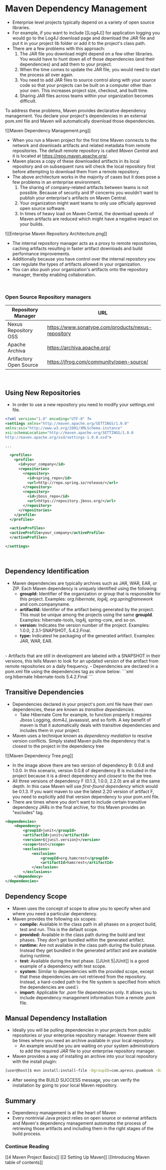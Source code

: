 # Maven Dependency Management
- Enterprise level projects typically depend on a variety of open source libraries. 
- For example, if you want to include [[Log4J]] for application logging you would go to the Log4J download page and download the JAR file and put it in your project lib folder or add it to the project's class path. 
- There are a few problems with this approach:
	1. The JAR file you download might depend on a few other libraries. You would have to hunt down all of those dependencies (and their dependencies) and add them to your project.
	2. When the time comes to update the JAR file, you would need to start the process all over again.
	3. You need to add JAR files to source control along with your source code so that your projects can be built on a computer other than your own. This increases project size, checkout, and built time.
	4. Sharing JAR files across teams within your organization becomes difficult.

To address these problems, Maven provides declarative dependency management. You declare your project's dependencies in an external pom.xml file and Maven will automatically download those dependencies.  

![[Maven Dependency Management.png]]

- When you run a Maven project for the first time Maven connects to the network and downloads artifacts and related metadata from remote repositories. The default remote repository is called *Maven Central* and it is located at https://repo.maven.apache.org/. 
- Maven places a copy of these downloaded artifacts in its local repository and on subsequent runs will check the local repository first before attempting to download them from a remote repository.
- The above architecture works in the majority of cases but it does pose a few problems in an enterprise environment.
	1. The sharing of company-related artifacts between teams is not possible. Because of security and IP concerns you wouldn't want to publish your enterprise's artifacts on Maven Central.
	2. Your organization might want teams to only use officially approved open source software.
	3. In times of heavy load on Maven Central, the download speeds of Maven artifacts are reduced which might have a negative impact on your builds.
  
![[Enterprise Maven Repository Architecture.png]]
- The internal repository manager acts as a proxy to remote repositories, caching artifacts resulting in faster artifact downloads and build performance improvements. 
- Additionally because you have control over the internal repository you can regulate the types of artifacts allowed in your organization. 
- You can also push your organization's artifacts onto the repository manager, thereby enabling collaboration.
<br>


### Open Source Repository managers
| Repository Manager      | URL                                                |
| ----------------------- | -------------------------------------------------- |
| Nexus Repository OSS    | https://www.sonatype.com/products/nexus-repository |
| Apache Archiva          | https://archiva.apache.org/                        |
| Artifactory Open Source | https://jfrog.com/community/open-source/                                                   |

<br>

## Using New Repositories
- In order to use a new repository you need to modify your settings.xml file.  
```xml
<?xml version="1.0" encoding="UTF-8" ?>
<settings xmlns="http://maven.apache.org/SETTINGS/1.0.0"
xmlns:xsi="http://www.w3.org/2001/XMLSchema-instance"
xsi:schemaLocation="http://maven.apache.org/SETTINGS/1.0.0
http://maven.apache.org/xsd/settings-1.0.0.xsd">

...

  <profiles>
    <profile>
      <id>your_company</id>
      <repositories>
        <repository>
          <id>spring_repo</id>
          <url>http://repo.spring.io/release/</url>
        </repository>
        <repository>
          <id>jboss_repo</id>
          <url>https://repository.jboss.org/</url>
        </repository>
	  </repositories>
	</profile>
  </profiles>

  <activeProfiles>
  <activeProfile>your_company</activeProfile>
  </activeProfiles>

</settings>
```

<br>

## Dependency Identification
- Maven dependencies are typically archives such as JAR, WAR, EAR, or ZIP. Each Maven dependency is uniquely identified using the following:
	- **groupId:** Identifier of the organization or group that is responsible for this project. Examples: *org.hibernate, log4j, org.springframework* and com.companyname.
	- **artifactId:** Identifier of the artifact being generated by the project. This must be unique among the projects using the same **groupId**. Examples: hibernate-tools, log4j, spring-core, and so on.
	- **version:** Indicates the version number of the project. Examples: 1.0.0, 2.3.1-SNAPSHOT, 5.4.2.Final.
	- **type:** Indicatest he packaging of the generated artifact. Examples: JAR, WAR, EAR.
<br>
- Artifacts that are still in development are labeled with a SNAPSHOT in their versions, this tells Maven to look for an updated version of the artifact from remote repositories on a daily frequency.
- Dependencies are declared in a pom.xml file using the dependencies tag as show below:
```xml
<dependencies>
	<dependency>
		<groupId>org.hibernate</groupId>
		<artifactId>hibernate-tools</artifactId>
		<version>5.4.2.Final</version>
	</dependency>
</dependencies>
``` 
<br>

## Transitive Dependencies
- Dependencies declared in your project's pom.xml file have their own dependencies, these are known as *transitive dependencies*. 
	- Take Hibernate Core for example, to function properly it requires Jboss Logging, dom4J, javaassist, and so forth. A key benefit of maven is that it automatically deals with transitive dependencies and includes them in your project.
- Maven uses a technique known as *dependency mediation* to resolve version conflicts. Simply stated Maven pulls the dependency that is closest to the project in the dependency tree  

![[Maven Dependency Tree.png]]
<br>
- In the image above there are two version of dependency B: 0.0.8 and 1.0.0. In this scenario, version 0.0.8 of dependency B is included in the project because it is a direct dependency and *closest* to the the tree. 
- All three versions of dependency F (0.1.3, 1.0.0, 2.2.0) are all at the same depth. In this case Maven will use *first-found dependency* which would be 0.1.3. If you want maven to use the latest 2.20 version of artifact F, you need to explicitly add that version dependency to your pom.xml file.
- There are times where you don't want to include certain transitive dependency JARs in the final archive, for this Maven provides an "excludes" tag.
```xml
<dependencies>
	<dependency>
		<groupId>junit</groupId>
		<artifactId>junit</artifactId>
		<version>${junit.version}</version>
		<scope>test</scope>
		<exclusions>
			<exclusion>
				<groupId>org.hamcrest</groupId>
				<artifactId>hamcrest</artifactId>
			</exclusion>
		</exclusions>
	</dependency>
</dependencies>
```

## Dependency Scope
- Maven uses the concept of scope to allow you to specify when and where you need a particular dependency.
- Maven provides the following six scopes:
	- **compile:** Available in the class path in all phases on a project build, test and run. This is the default scope.
	- **provided:** Available in the class path during the build and test phases. They don't get bundled within the generated artifact. 
	- **runtime:** Are not available in the class path during the build phase. Instead they get bundled in the generated artifact and are available during runtime.
	- **test:** Available during the test phase. [[JUnit 5|JUnit]] is a good example of a dependency with test scope.
	- **system:** Similar to dependencies with the provided scope, except that these dependencies are not retrieved from the repository. Instead, a hard-coded path to the file system is specified from which the dependencies are used.\
	- **import:** Applicable for *.pom* file dependencies only. It allows you to include dependency management information from a remote *.pom* file.  

## Manual Dependency Installation
- Ideally you will be pulling dependencies in your projects from public repositories or your enterprise repository manager. However there will be times where you need an archive available in your local repository.
	- An example would be you are waiting on your system administrators to add the required *JAR* file to your enterprise repository manager.
- Maven provides a way of installing an archive into your local repository with the install plugin:
```bash
[user@host]$ mvn install:install-file -DgroupID=com.apress.gswmbook -DartifactId=test    -Dversion=1.0.0 -Dfile=/apress/gswm-book/chapter3/test.jar -Dpackaging=jar -DgeneratePom=true
```
- After seeing the BUILD SUCCESS message, you can verify the installation by going to your local Maven repository.  

## Summary
- Dependency management is at the heart of Maven
- Every nontrivial Java project relies on open source or external artifacts and Maven's dependency management automates the process of retrieving those artifacts and including them in the right stages of the build process.  

### Continue Reading
[[4 Maven Project Basics]]
[[2 Setting Up Maven]]
[[Introducing Maven table of contents]]